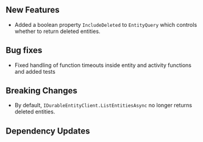 ## New Features

- Added a boolean property `IncludeDeleted` to `EntityQuery` which controls whether to return deleted entities.

## Bug fixes
- Fixed handling of function timeouts inside entity and activity functions and added tests

## Breaking Changes

- By default, `IDurableEntityClient.ListEntitiesAsync` no longer returns deleted entities.

## Dependency Updates
